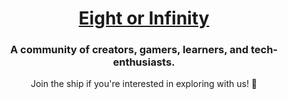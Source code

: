 <h1 align="center">
  <a href="https://www.gatsbyjs.com">Eight or Infinity</a>
</h1>

<h3 align="center">A community of creators, gamers, learners, and tech-enthusiasts.</h3>
<div align="center">Join the ship if you're interested in exploring with us! 🚀</div>

